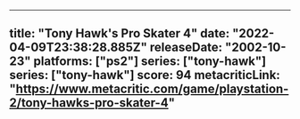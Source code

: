 
---
title: "Tony Hawk's Pro Skater 4"
date: "2022-04-09T23:38:28.885Z"
releaseDate: "2002-10-23"
platforms: ["ps2"]
series: ["tony-hawk"]
series: ["tony-hawk"]
score: 94
metacriticLink: "https://www.metacritic.com/game/playstation-2/tony-hawks-pro-skater-4"
---
